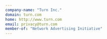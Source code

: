 ```yaml
---
company-name: "Turn Inc."
domain: turn.com
home: http://www.turn.com
email: privacy@turn.com
member-of: "Network Advertising Initiative"
---
```




